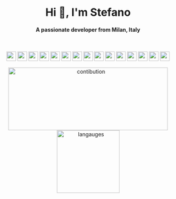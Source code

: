 


<h1 align="center">Hi 👋, I'm Stefano</h1>
<h4 align="center">A passionate developer from Milan, Italy  </h3><br />
<!-- <p align="left"> <img src="https://komarev.com/ghpvc/?username=stefex" alt="stefex" /> </p> 
- 🔭 I’m currently working on
- 🌱 I’m currently learning **React**
--->

 

<p align="center">
  <img src="https://img.shields.io/badge/HTML-E34F26?&style=for-the-badge&logo=html5&logoColor=white" height="25"/>
  <img src="https://img.shields.io/badge/CSS-1572B6.svg?&style=for-the-badge&logo=css3&logoColor=white" height="25"/>
  <img src="https://img.shields.io/badge/bootstrap-7952B3.svg?&style=for-the-badge&logo=bootstrap&logoColor=white" height="25"/>
  <img src="https://img.shields.io/badge/sass-CC6699.svg?&style=for-the-badge&logo=sass&logoColor=white" height="25"/>
  <img src="https://img.shields.io/badge/javascript-F7DF1E?&style=for-the-badge&logo=javascript&logoColor=black" height="25"/>
  <img src="https://img.shields.io/badge/-ReactJs-00CAFF?logo=react&logoColor=white&style=for-the-badge" height="25"/>
  <img src="https://img.shields.io/badge/Next.js-000000?&style=for-the-badge&logo=next.js&logoColor=white" height="25"/>
  <img src="https://img.shields.io/badge/NPM-CB3837?&style=for-the-badge&logo=npm&logoColor=white" height="25"/>
  <img src="https://img.shields.io/badge/Nodejs-339933?&style=for-the-badge&logo=node.js&logoColor=white" height="25"/>
  <img src="https://img.shields.io/badge/Font%20Awesome-339AF0?&style=for-the-badge&logo=font-awesome&logoColor=white" height="25"/>
  <img src="https://img.shields.io/badge/VS%20Code-007ACC?&style=for-the-badge&logo=visual-studio-code&logoColor=white" height="25"/>
  <img src="https://img.shields.io/badge/Google%20Chrome-4285F4?&style=for-the-badge&logo=google-chrome&logoColor=white" height="25"/>
  <img src="https://img.shields.io/badge/macOS-000000?&style=for-the-badge&logo=macos&logoColor=white" height="25"/>
  <img src="https://img.shields.io/badge/Github-181717?&style=for-the-badge&logo=github&logoColor=white" height="25"/>
  <img src="https://img.shields.io/badge/Git-F05032?&style=for-the-badge&logo=git&logoColor=white" height="25"/>
</p>

 


 <p align="center"> 
    <img src="https://github-readme-stats.vercel.app/api?username=stefex&count_private=true&show_icons=true&theme=react&hide_border=true&include_all_commits=true&custom_title=Github Stats" alt="contibution" width="420" height="165"/> 
    <img src="https://github-readme-stats.vercel.app/api/top-langs/?username=stefex&layout=default&theme=react&hide_border=true" alt="langauges" height="165"/>
 </p>

